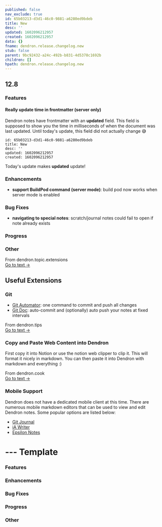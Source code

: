 ```yaml
---
published: false
nav_exclude: true
id: 65b03213-d3d1-46c0-9881-a6280ed9bdeb
title: New
desc: ''
updated: 1602096212957
created: 1602096212957
data: {}
fname: dendron.release.changelog.new
stub: false
parent: 9bc92432-a24c-492b-b831-4d5378c1692b
children: []
hpath: dendron.release.changelog.new
---
```

## 12.8

### Features

#### Really update time in frontmatter (server only)

Dendron notes have frontmatter with an **updated** field. This field is supposed to show you the time in milliseconds of when the document was last updated. Until today's update, this field did not actually change  😅

```
id: 65b03213-d3d1-46c0-9881-a6280ed9bdeb
title: New
desc: ''
updated: 1602096212957
created: 1602096212957
```

Today's update makes **updated** update! 

### Enhancements

- **support BuildPod command (server mode)**: build pod now works when server mode is enabled

### Bug Fixes

- **navigating to special notes**: scratch/journal notes could fail to open if note already exists

### Progress

### Other



<div class="portal-container">
<div class="portal-head">
<div class="portal-backlink" >
<div class="portal-title">From <span class="portal-text-title">dendron.topic.extensions</span></div>
<a href="301e4129-6933-4be7-a4bd-8125171360d8.html" class="portal-arrow">Go to text <span class="right-arrow">→</span></a>
</div>
</div>
<div id="portal-parent-anchor" class="portal-parent" markdown="1">
<div class="portal-parent-fader-top"></div>
<div class="portal-parent-fader-bottom"></div>        
  
## Useful Extensions

### Git

- [Git Automator](https://marketplace.visualstudio.com/items?itemName=ivangabriele.vscode-git-add-and-commit): one command to commit and push all changes
- [Git Doc](https://marketplace.visualstudio.com/items?itemName=vsls-contrib.gitdoc): auto-commit and (optionally) auto push your notes at fixed intervals


</div>    
</div>




<div class="portal-container">
<div class="portal-head">
<div class="portal-backlink" >
<div class="portal-title">From <span class="portal-text-title">dendron.tips</span></div>
<a href="692fa114-f798-467f-a0b9-3cccc327aa6f.html" class="portal-arrow">Go to text <span class="right-arrow">→</span></a>
</div>
</div>
<div id="portal-parent-anchor" class="portal-parent" markdown="1">
<div class="portal-parent-fader-top"></div>
<div class="portal-parent-fader-bottom"></div>        
  
### Copy and Paste Web Content into Dendron

First copy it into Notion or use the notion web clipper to clip it. This will format it nicely in markdown. You can then paste it into Dendron with markdown and everything :)

<!-- 

### Custom Outlines

TODO: need to add more details

Outlines are super helpful but there are not always feasible depending on the file format

![](/assets/images/2020-09-21-19-33-21.png)

In those situations, I like to leave markers inside a note and use the search editor to surface those markers 

<a href="https://www.loom.com/share/eabf90dbc74e4a1facd5e82bd76a6134"> 
<p>Tips - Breadcrumbs - Watch Video</p> 
<img style="max-width:300px;" src="https://cdn.loom.com/sessions/thumbnails/eabf90dbc74e4a1facd5e82bd76a6134-with-play.gif"> </a>

https://www.loom.com/share/eabf90dbc74e4a1facd5e82bd76a6134

You can use the same technique 

# Generating all journal notes ahead of time

https://stackoverflow.com/questions/25701265/how-to-generate-a-list-of-all-dates-in-a-range-using-the-tools-available-in-bash
-->


</div>    
</div>




<div class="portal-container">
<div class="portal-head">
<div class="portal-backlink" >
<div class="portal-title">From <span class="portal-text-title">dendron.cook</span></div>
<a href="401c5889-20ae-4b3a-8468-269def4b4865.html" class="portal-arrow">Go to text <span class="right-arrow">→</span></a>
</div>
</div>
<div id="portal-parent-anchor" class="portal-parent" markdown="1">
<div class="portal-parent-fader-top"></div>
<div class="portal-parent-fader-bottom"></div>        
  
### Mobile Support

Dendron does not have a dedicated mobile client at this time. There are numerous mobile markdown editors that can be used to view and edit Dendron notes. Some popular options are listed below:

- [Git Journal](https://github.com/GitJournal/GitJournal)
- [iA Writer](https://ia.net/writer)
- [Epsilon Notes](https://play.google.com/store/apps/details?id=com.ekartoyev.enotes&hl=en_US&gl=US)


</div>    
</div>


# --- Template

### Features

### Enhancements

### Bug Fixes

### Progress

### Other
